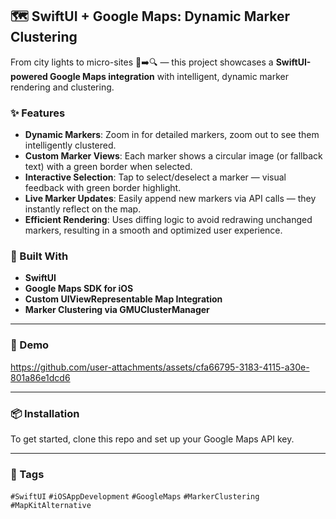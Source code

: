 ## 🗺️ SwiftUI + Google Maps: Dynamic Marker Clustering

From city lights to micro-sites 🌆➡️🔍 — this project showcases a **SwiftUI-powered Google Maps integration** with intelligent, dynamic marker rendering and clustering.

### ✨ Features

* **Dynamic Markers**: Zoom in for detailed markers, zoom out to see them intelligently clustered.
* **Custom Marker Views**: Each marker shows a circular image (or fallback text) with a green border when selected.
* **Interactive Selection**: Tap to select/deselect a marker — visual feedback with green border highlight.
* **Live Marker Updates**: Easily append new markers via API calls — they instantly reflect on the map.
* **Efficient Rendering**: Uses diffing logic to avoid redrawing unchanged markers, resulting in a smooth and optimized user experience.

### 🔧 Built With

* **SwiftUI**
* **Google Maps SDK for iOS**
* **Custom UIViewRepresentable Map Integration**
* **Marker Clustering via GMUClusterManager**

---

### 📸 Demo



https://github.com/user-attachments/assets/cfa66795-3183-4115-a30e-801a86e1dcd6



---

### 📦 Installation

To get started, clone this repo and set up your Google Maps API key.

---

### 🔖 Tags
`#SwiftUI` `#iOSAppDevelopment` `#GoogleMaps` `#MarkerClustering` `#MapKitAlternative`

